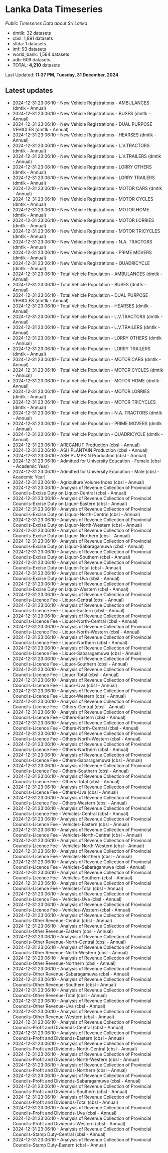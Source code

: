 # Lanka Data Timeseries
*Public Timeseries Data about Sri Lanka*

* dmtlk: 32 datasets
* cbsl: 1,891 datasets
* sltda: 1 datasets
* imf: 93 datasets
* world_bank: 1,584 datasets
* adb: 609 datasets
* TOTAL: **4,210** datasets

Last Updated: **11:37 PM, Tuesday, 31 December, 2024**

## Latest updates

* 2024-12-31 23:06:10 - New Vehicle Registrations - AMBULANCES (dmtlk - Annual)
* 2024-12-31 23:06:10 - New Vehicle Registrations - BUSES (dmtlk - Annual)
* 2024-12-31 23:06:10 - New Vehicle Registrations - DUAL PURPOSE VEHICLES (dmtlk - Annual)
* 2024-12-31 23:06:10 - New Vehicle Registrations - HEARSES (dmtlk - Annual)
* 2024-12-31 23:06:10 - New Vehicle Registrations - L.V.TRACTORS (dmtlk - Annual)
* 2024-12-31 23:06:10 - New Vehicle Registrations - L.V.TRAILERS (dmtlk - Annual)
* 2024-12-31 23:06:10 - New Vehicle Registrations - LORRY OTHERS (dmtlk - Annual)
* 2024-12-31 23:06:10 - New Vehicle Registrations - LORRY TRAILERS (dmtlk - Annual)
* 2024-12-31 23:06:10 - New Vehicle Registrations - MOTOR CARS (dmtlk - Annual)
* 2024-12-31 23:06:10 - New Vehicle Registrations - MOTOR CYCLES (dmtlk - Annual)
* 2024-12-31 23:06:10 - New Vehicle Registrations - MOTOR HOME (dmtlk - Annual)
* 2024-12-31 23:06:10 - New Vehicle Registrations - MOTOR LORRIES (dmtlk - Annual)
* 2024-12-31 23:06:10 - New Vehicle Registrations - MOTOR TRICYCLES (dmtlk - Annual)
* 2024-12-31 23:06:10 - New Vehicle Registrations - N.A. TRACTORS (dmtlk - Annual)
* 2024-12-31 23:06:10 - New Vehicle Registrations - PRIME MOVERS (dmtlk - Annual)
* 2024-12-31 23:06:10 - New Vehicle Registrations - QUADRICYCLE (dmtlk - Annual)
* 2024-12-31 23:06:10 - Total Vehicle Population - AMBULANCES (dmtlk - Annual)
* 2024-12-31 23:06:10 - Total Vehicle Population - BUSES (dmtlk - Annual)
* 2024-12-31 23:06:10 - Total Vehicle Population - DUAL PURPOSE VEHICLES (dmtlk - Annual)
* 2024-12-31 23:06:10 - Total Vehicle Population - HEARSES (dmtlk - Annual)
* 2024-12-31 23:06:10 - Total Vehicle Population - L.V.TRACTORS (dmtlk - Annual)
* 2024-12-31 23:06:10 - Total Vehicle Population - L.V.TRAILERS (dmtlk - Annual)
* 2024-12-31 23:06:10 - Total Vehicle Population - LORRY OTHERS (dmtlk - Annual)
* 2024-12-31 23:06:10 - Total Vehicle Population - LORRY TRAILERS (dmtlk - Annual)
* 2024-12-31 23:06:10 - Total Vehicle Population - MOTOR CARS (dmtlk - Annual)
* 2024-12-31 23:06:10 - Total Vehicle Population - MOTOR CYCLES (dmtlk - Annual)
* 2024-12-31 23:06:10 - Total Vehicle Population - MOTOR HOME (dmtlk - Annual)
* 2024-12-31 23:06:10 - Total Vehicle Population - MOTOR LORRIES (dmtlk - Annual)
* 2024-12-31 23:06:10 - Total Vehicle Population - MOTOR TRICYCLES (dmtlk - Annual)
* 2024-12-31 23:06:10 - Total Vehicle Population - N.A. TRACTORS (dmtlk - Annual)
* 2024-12-31 23:06:10 - Total Vehicle Population - PRIME MOVERS (dmtlk - Annual)
* 2024-12-31 23:06:10 - Total Vehicle Population - QUADRICYCLE (dmtlk - Annual)
* 2024-12-31 23:06:10 - ARECANUT Production (cbsl - Annual)
* 2024-12-31 23:06:10 - ASH PLANTAIN Production (cbsl - Annual)
* 2024-12-31 23:06:10 - ASH PUMPKIN Production (cbsl - Annual)
* 2024-12-31 23:06:10 - Admitted for University Education - Female (cbsl - Academic Year)
* 2024-12-31 23:06:10 - Admitted for University Education - Male (cbsl - Academic Year)
* 2024-12-31 23:06:10 - Agriculture Volume Index (cbsl - Annual)
* 2024-12-31 23:06:10 - Analysis of Revenue Collection of Provincial Councils-Excise Duty on Liquor-Central (cbsl - Annual)
* 2024-12-31 23:06:10 - Analysis of Revenue Collection of Provincial Councils-Excise Duty on Liquor-Eastern (cbsl - Annual)
* 2024-12-31 23:06:10 - Analysis of Revenue Collection of Provincial Councils-Excise Duty on Liquor-North-Central (cbsl - Annual)
* 2024-12-31 23:06:10 - Analysis of Revenue Collection of Provincial Councils-Excise Duty on Liquor-North-Western (cbsl - Annual)
* 2024-12-31 23:06:10 - Analysis of Revenue Collection of Provincial Councils-Excise Duty on Liquor-Northern (cbsl - Annual)
* 2024-12-31 23:06:10 - Analysis of Revenue Collection of Provincial Councils-Excise Duty on Liquor-Sabaragamuwa (cbsl - Annual)
* 2024-12-31 23:06:10 - Analysis of Revenue Collection of Provincial Councils-Excise Duty on Liquor-Southern (cbsl - Annual)
* 2024-12-31 23:06:10 - Analysis of Revenue Collection of Provincial Councils-Excise Duty on Liquor-Total (cbsl - Annual)
* 2024-12-31 23:06:10 - Analysis of Revenue Collection of Provincial Councils-Excise Duty on Liquor-Uva (cbsl - Annual)
* 2024-12-31 23:06:10 - Analysis of Revenue Collection of Provincial Councils-Excise Duty on Liquor-Western (cbsl - Annual)
* 2024-12-31 23:06:10 - Analysis of Revenue Collection of Provincial Councils-Licence Fee - Liquor-Central (cbsl - Annual)
* 2024-12-31 23:06:10 - Analysis of Revenue Collection of Provincial Councils-Licence Fee - Liquor-Eastern (cbsl - Annual)
* 2024-12-31 23:06:10 - Analysis of Revenue Collection of Provincial Councils-Licence Fee - Liquor-North-Central (cbsl - Annual)
* 2024-12-31 23:06:10 - Analysis of Revenue Collection of Provincial Councils-Licence Fee - Liquor-North-Western (cbsl - Annual)
* 2024-12-31 23:06:10 - Analysis of Revenue Collection of Provincial Councils-Licence Fee - Liquor-Northern (cbsl - Annual)
* 2024-12-31 23:06:10 - Analysis of Revenue Collection of Provincial Councils-Licence Fee - Liquor-Sabaragamuwa (cbsl - Annual)
* 2024-12-31 23:06:10 - Analysis of Revenue Collection of Provincial Councils-Licence Fee - Liquor-Southern (cbsl - Annual)
* 2024-12-31 23:06:10 - Analysis of Revenue Collection of Provincial Councils-Licence Fee - Liquor-Total (cbsl - Annual)
* 2024-12-31 23:06:10 - Analysis of Revenue Collection of Provincial Councils-Licence Fee - Liquor-Uva (cbsl - Annual)
* 2024-12-31 23:06:10 - Analysis of Revenue Collection of Provincial Councils-Licence Fee - Liquor-Western (cbsl - Annual)
* 2024-12-31 23:06:10 - Analysis of Revenue Collection of Provincial Councils-Licence Fee - Others-Central (cbsl - Annual)
* 2024-12-31 23:06:10 - Analysis of Revenue Collection of Provincial Councils-Licence Fee - Others-Eastern (cbsl - Annual)
* 2024-12-31 23:06:10 - Analysis of Revenue Collection of Provincial Councils-Licence Fee - Others-North-Central (cbsl - Annual)
* 2024-12-31 23:06:10 - Analysis of Revenue Collection of Provincial Councils-Licence Fee - Others-North-Western (cbsl - Annual)
* 2024-12-31 23:06:10 - Analysis of Revenue Collection of Provincial Councils-Licence Fee - Others-Northern (cbsl - Annual)
* 2024-12-31 23:06:10 - Analysis of Revenue Collection of Provincial Councils-Licence Fee - Others-Sabaragamuwa (cbsl - Annual)
* 2024-12-31 23:06:10 - Analysis of Revenue Collection of Provincial Councils-Licence Fee - Others-Southern (cbsl - Annual)
* 2024-12-31 23:06:10 - Analysis of Revenue Collection of Provincial Councils-Licence Fee - Others-Total (cbsl - Annual)
* 2024-12-31 23:06:10 - Analysis of Revenue Collection of Provincial Councils-Licence Fee - Others-Uva (cbsl - Annual)
* 2024-12-31 23:06:10 - Analysis of Revenue Collection of Provincial Councils-Licence Fee - Others-Western (cbsl - Annual)
* 2024-12-31 23:06:10 - Analysis of Revenue Collection of Provincial Councils-Licence Fee - Vehicles-Central (cbsl - Annual)
* 2024-12-31 23:06:10 - Analysis of Revenue Collection of Provincial Councils-Licence Fee - Vehicles-Eastern (cbsl - Annual)
* 2024-12-31 23:06:10 - Analysis of Revenue Collection of Provincial Councils-Licence Fee - Vehicles-North-Central (cbsl - Annual)
* 2024-12-31 23:06:10 - Analysis of Revenue Collection of Provincial Councils-Licence Fee - Vehicles-North-Western (cbsl - Annual)
* 2024-12-31 23:06:10 - Analysis of Revenue Collection of Provincial Councils-Licence Fee - Vehicles-Northern (cbsl - Annual)
* 2024-12-31 23:06:10 - Analysis of Revenue Collection of Provincial Councils-Licence Fee - Vehicles-Sabaragamuwa (cbsl - Annual)
* 2024-12-31 23:06:10 - Analysis of Revenue Collection of Provincial Councils-Licence Fee - Vehicles-Southern (cbsl - Annual)
* 2024-12-31 23:06:10 - Analysis of Revenue Collection of Provincial Councils-Licence Fee - Vehicles-Total (cbsl - Annual)
* 2024-12-31 23:06:10 - Analysis of Revenue Collection of Provincial Councils-Licence Fee - Vehicles-Uva (cbsl - Annual)
* 2024-12-31 23:06:10 - Analysis of Revenue Collection of Provincial Councils-Licence Fee - Vehicles-Western (cbsl - Annual)
* 2024-12-31 23:06:10 - Analysis of Revenue Collection of Provincial Councils-Other Revenue-Central (cbsl - Annual)
* 2024-12-31 23:06:10 - Analysis of Revenue Collection of Provincial Councils-Other Revenue-Eastern (cbsl - Annual)
* 2024-12-31 23:06:10 - Analysis of Revenue Collection of Provincial Councils-Other Revenue-North-Central (cbsl - Annual)
* 2024-12-31 23:06:10 - Analysis of Revenue Collection of Provincial Councils-Other Revenue-North-Western (cbsl - Annual)
* 2024-12-31 23:06:10 - Analysis of Revenue Collection of Provincial Councils-Other Revenue-Northern (cbsl - Annual)
* 2024-12-31 23:06:10 - Analysis of Revenue Collection of Provincial Councils-Other Revenue-Sabaragamuwa (cbsl - Annual)
* 2024-12-31 23:06:10 - Analysis of Revenue Collection of Provincial Councils-Other Revenue-Southern (cbsl - Annual)
* 2024-12-31 23:06:10 - Analysis of Revenue Collection of Provincial Councils-Other Revenue-Total (cbsl - Annual)
* 2024-12-31 23:06:10 - Analysis of Revenue Collection of Provincial Councils-Other Revenue-Uva (cbsl - Annual)
* 2024-12-31 23:06:10 - Analysis of Revenue Collection of Provincial Councils-Other Revenue-Western (cbsl - Annual)
* 2024-12-31 23:06:10 - Analysis of Revenue Collection of Provincial Councils-Profit and Dividends-Central (cbsl - Annual)
* 2024-12-31 23:06:10 - Analysis of Revenue Collection of Provincial Councils-Profit and Dividends-Eastern (cbsl - Annual)
* 2024-12-31 23:06:10 - Analysis of Revenue Collection of Provincial Councils-Profit and Dividends-North-Central (cbsl - Annual)
* 2024-12-31 23:06:10 - Analysis of Revenue Collection of Provincial Councils-Profit and Dividends-North-Western (cbsl - Annual)
* 2024-12-31 23:06:10 - Analysis of Revenue Collection of Provincial Councils-Profit and Dividends-Northern (cbsl - Annual)
* 2024-12-31 23:06:10 - Analysis of Revenue Collection of Provincial Councils-Profit and Dividends-Sabaragamuwa (cbsl - Annual)
* 2024-12-31 23:06:10 - Analysis of Revenue Collection of Provincial Councils-Profit and Dividends-Southern (cbsl - Annual)
* 2024-12-31 23:06:10 - Analysis of Revenue Collection of Provincial Councils-Profit and Dividends-Total (cbsl - Annual)
* 2024-12-31 23:06:10 - Analysis of Revenue Collection of Provincial Councils-Profit and Dividends-Uva (cbsl - Annual)
* 2024-12-31 23:06:10 - Analysis of Revenue Collection of Provincial Councils-Profit and Dividends-Western (cbsl - Annual)
* 2024-12-31 23:06:10 - Analysis of Revenue Collection of Provincial Councils-Stamp Duty-Central (cbsl - Annual)
* 2024-12-31 23:06:10 - Analysis of Revenue Collection of Provincial Councils-Stamp Duty-Eastern (cbsl - Annual)